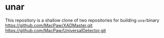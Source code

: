 # unar
This repository is a shallow clone of two repositories for building `unar`binary   
https://github.com/MacPaw/XADMaster.git  
https://github.com/MacPaw/UniversalDetector.git
